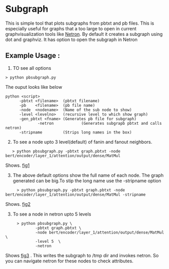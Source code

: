 # Subgraph

This is simple tool that plots subgraphs from pbtxt and pb files. This is especially useful for graphs that a too large to open in current graphvisualization tools like [Netron](https://github.com/lutzroeder/netron). By default it creates a subgraph using dot and graphviz. It has option to open the subgraph in Netron

## Example Usage :
  1. TO see all options
   ```
   > python pbsubgraph.py
   ```
  The ouput looks like below
   ```
   python <script>
		 -pbtxt <filename>  (pbtxt filename)
		 -pb    <filename>  (pb file name) 
		 -node  <nodename>  (Name of the sub node to show)
		 -level <levelno>   (recursive level to which show graph)
		 -gen_pbtxt <fname> (Generates pb file for subgraph)
                 -netron            (Generates subgrapb pbtxt and calls netron)
		 -stripname         (Strips long names in the box)
   ```

  2. To see a node upto 3 level(default) of fanin and fanout neighbors.
```
   > python pbsubgraph.py -pbtxt graph.pbtxt -node bert/encoder/layer_1/attention/output/dense/MatMul 
```
Shows.
     [fig1](https://github.com/jojivk73/Tools/tree/master/pbsubgraph/example1.png)
  
  3. The above default options show the full name of each node. 
     The graph generated can be big.To stip the long name use the -stripname option
```
     > python pbsubgraph.py -pbtxt graph.pbtxt -node bert/encoder/layer_1/attention/output/dense/MatMul -stripname
```
Shows.
     [fig2](https://github.com/jojivk73/Tools/tree/master/pbsubgraph/example2.png)

  3. To see a node in netron upto 5 levels
```
     > python pbsubgraph.py \
             -pbtxt graph.pbtxt \
             -node bert/encoder/layer_1/attention/output/dense/MatMul \
             -level 5  \
             -netron 
```
Shows 
[fig3](https://github.com/jojivk73/Tools/tree/master/pbsubgraph/example3.png) .
This writes the subgraph to /tmp dir and invokes netron. So you can navigate netron for these nodes to check attributes.

